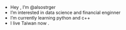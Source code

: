 - Hey , I’m @alsostrger 
- I’m interested in data science and financial enginner 
- I’m currently learning python and c++
- I live Taiwan now .


<!---
exportacc/exportacc is a ✨ special ✨ repository because its `README.md` (this file) appears on your GitHub profile.
You can click the Preview link to take a look at your changes.
--->
